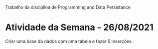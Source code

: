 Trabalho da disciplina de Programming and Data Persistance


# Atividade da Semana - 26/08/2021
Criar uma base da dados com uma tabela e fazer 5 inserções.
